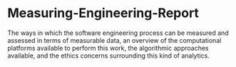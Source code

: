 # Measuring-Engineering-Report
The ways in which the software engineering process can be measured and assessed in terms of measurable data, an overview of the computational platforms available to perform this work, the algorithmic approaches available, and the ethics concerns surrounding this kind of analytics.
